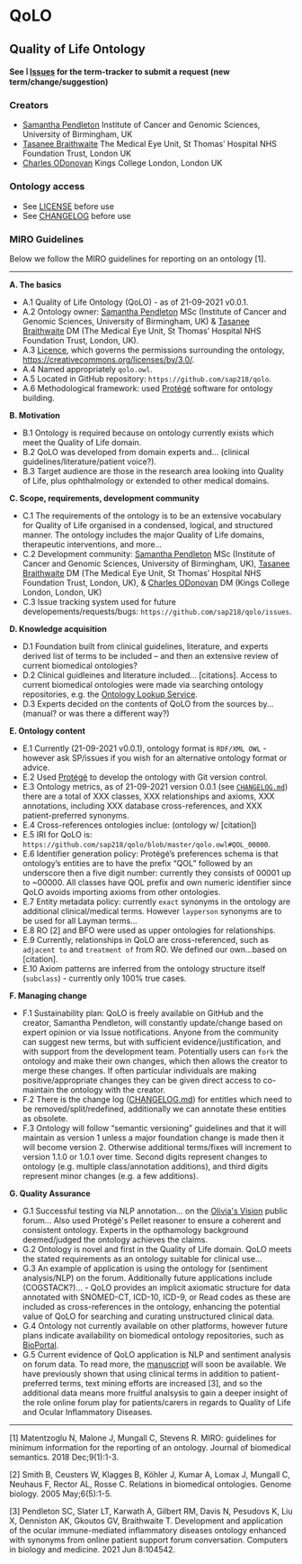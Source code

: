 # QoLO

## Quality of Life Ontology

#### See :grey_exclamation: [Issues](https://github.com/sap218/qolo/issues)  for the term-tracker to submit a request (new term/change/suggestion) 

### Creators
* [Samantha Pendleton](https://twitter.com/sap218) Institute of Cancer and Genomic Sciences, University of Birmingham, UK
* [Tasanee Braithwaite](https://twitter.com/tasbraithwaite) The Medical Eye Unit, St Thomas’ Hospital NHS Foundation Trust, London UK
* [Charles ODonovan]() Kings College London, London UK

### Ontology access
* See [LICENSE](https://github.com/sap218/qolo/blob/master/LICENSE) before use 
* See [CHANGELOG](https://github.com/sap218/qolo/blob/master/CHANGELOG.md) before use

### MIRO Guidelines

Below we follow the MIRO guidelines for reporting on an ontology [1]. 

---

**A. The basics**
  * A.1 Quality of Life Ontology (QoLO) - as of 21-09-2021 v0.0.1.
  * A.2 Ontology owner: [Samantha Pendleton](mailto:samanfapc@gmail.com) MSc (Institute of Cancer and Genomic Sciences, University of Birmingham, UK) & [Tasanee Braithwaite](mailto:tasaneebraithwaite@gmail.com) DM (The Medical Eye Unit, St Thomas’ Hospital NHS Foundation Trust, London, UK).
  * A.3 [Licence](https://github.com/sap218/qol/blob/master/LICENSE), which governs the permissions surrounding the ontology, https://creativecommons.org/licenses/by/3.0/.
  * A.4 Named appropriately `qolo.owl`.
  * A.5 Located in GitHub repository: `https://github.com/sap218/qolo`.
  * A.6 Methodological framework: used [Protégé](https://protege.stanford.edu/) software for ontology building.

**B. Motivation**
  * B.1 Ontology is required because on ontology currently exists which meet the Quality of Life domain.
  * B.2 QoLO was developed from domain experts and... (clinical guidelines/literature/patient voice?).
  * B.3 Target audience are those in the research area looking into Quality of Life, plus ophthalmology or extended to other medical domains.

**C. Scope, requirements, development community**
  * C.1 The requirements of the ontology is to be an extensive vocabulary for Quality of Life organised in a condensed, logical, and structured manner. The ontology includes the major Quality of Life domains, therapeutic interventions, and more...
  * C.2 Development community: [Samantha Pendleton](mailto:samanfapc@gmail.com) MSc (Institute of Cancer and Genomic Sciences, University of Birmingham, UK), [Tasanee Braithwaite](mailto:tasaneebraithwaite@gmail.com) DM (The Medical Eye Unit, St Thomas’ Hospital NHS Foundation Trust, London, UK), & [Charles ODonovan](mailto:charles.odonovan@kcl.ac.uk) DM (Kings College London, London, UK)
  * C.3 Issue tracking system used for future developements/requests/bugs: `https://github.com/sap218/qolo/issues`. 

**D. Knowledge acquisition**
  * D.1 Foundation built from clinical guidelines, literature, and experts derived list of terms to be included – and then an extensive review of current biomedical ontologies?
  * D.2 Clinical guidleines and literature included... [citations]. Access to current biomedical ontologies were made via searching ontology repositories, e.g. the [Ontology Lookup Service](https://www.ebi.ac.uk/ols/index).
  * D.3 Experts decided on the contents of QoLO from the sources by... (manual? or was there a different way?)

**E. Ontology content**
  * E.1 Currently (21-09-2021 v0.0.1), ontology format is `RDF/XML OWL` - however ask SP/issues if you wish for an alternative ontology format or advice.
  * E.2 Used [Protégé](https://protege.stanford.edu/) to develop the ontology with Git version control.
  * E.3 Ontology metrics, as of 21-09-2021 version 0.0.1 (see [`CHANGELOG.md`](https://github.com/sap218/qolo/blob/master/CHANGELOG.md)) there are a total of XXX classes, XXX relationships and axioms, XXX annotations, including XXX database cross-references, and XXX patient-preferred synonyms.
  * E.4 Cross-references ontologies inclue: (ontology w/ [citation])
  * E.5 IRI for QoLO is: `https://github.com/sap218/qolo/blob/master/qolo.owl#QOL_00000`.
  * E.6 Identifier generation policy: Protégé’s preferences schema is that ontology’s entities are to have the prefix “QOL” followed by an underscore then a five digit number: currently they consists of 00001 up to ~00000. All classes have QOL prefix and own numeric identifier since QoLO avoids importing axioms from other ontologies.
  * E.7 Entity metadata policy: currently `exact` synonyms in the ontology are additional clinical/medical terms. However `layperson` synonyms are to be used for all Layman terms...
  * E.8 RO [2] and BFO were used as upper ontologies for relationships.
  * E.9 Currently, relationships in QoLO are cross-referenced, such as `adjacent to` and `treatment of` from RO. We defined our own...based on [citation].
  * E.10 Axiom patterns are inferred from the ontology structure itself (`subclass`) - currently only 100% true cases.

**F. Managing change**
  * F.1 Sustainability plan: QoLO is freely available on GitHub and the creator, Samantha Pendleton, will constantly update/change based on expert opinion or via Issue notifications. Anyone from the community can suggest new terms, but with sufficient evidence/justification, and with support from the development team. Potentially users can `fork` the ontology and make their own changes, which then allows the creator to merge these changes. If often particular individuals are making positive/appropriate changes they can be given direct access to co-maintain the ontology with the creator.
  * F.2 There is the change log ([CHANGELOG.md](https://github.com/sap218/qolo/blob/master/CHANGELOG.md)) for entitles which need to be removed/split/redefined, additionally we can annotate these entities as obsolete. 
  * F.3 Ontology will follow “semantic versioning” guidelines and that it will maintain as version 1 unless a major foundation change is made then it will become version 2. Otherwise additional terms/fixes will increment to version 1.1.0 or 1.0.1 over time. Second digits represent changes to ontology (e.g. multiple class/annotation additions), and third digits represent minor changes (e.g. a few additions).

**G. Quality Assurance**
  * G.1 Successful testing via NLP annotation... on the [Olivia's Vision](http://www.oliviasvision.org/) public forum... Also used Protégé's Pellet reasoner to ensure a coherent and consistent ontology. Experts in the opthamology background deemed/judged the ontology achieves the claims. 
  * G.2 Ontology is novel and first in the Quality of Life domain. QoLO meets the stated requirements as an ontology suitable for clinical use...
  * G.3 An example of application is using the ontology for (sentiment analysis/NLP) on the forum. Additionally future applications include (COGSTACK?)... - QoLO provides an implicit axiomatic structure for data annotated with SNOMED-CT, ICD-10, ICD-9, or Read codes as these are included as cross-references in the ontology, enhancing the potential value of QoLO for searching and curating unstructured clinical data.
  * G.4 Ontology not currently available on other platforms, however future plans indicate availability on biomedical ontology repositories, such as [BioPortal](https://bioportal.bioontology.org/ontologies/).
  * G.5 Current evidence of QoLO application is NLP and sentiment analysis on forum data. To read more, the [manuscript]() will soon be available. We have previously shown that using clinical terms in addition to patient-preferred terms, text mining efforts are increased [3], and so the additional data means more fruitful analsysis to gain a deeper insight of the role online forum play for patients/carers in regards to Quality of Life and Ocular Inflammatory Diseases.

---

[1] Matentzoglu N, Malone J, Mungall C, Stevens R. MIRO: guidelines for minimum information for the reporting of an ontology. Journal of biomedical semantics. 2018 Dec;9(1):1-3.

[2] Smith B, Ceusters W, Klagges B, Köhler J, Kumar A, Lomax J, Mungall C, Neuhaus F, Rector AL, Rosse C. Relations in biomedical ontologies. Genome biology. 2005 May;6(5):1-5.

[3] Pendleton SC, Slater LT, Karwath A, Gilbert RM, Davis N, Pesudovs K, Liu X, Denniston AK, Gkoutos GV, Braithwaite T. Development and application of the ocular immune-mediated inflammatory diseases ontology enhanced with synonyms from online patient support forum conversation. Computers in biology and medicine. 2021 Jun 8:104542.
